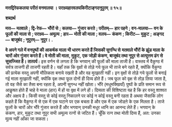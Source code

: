 **मत्तद्विरेफकलया परीतं वनमालया ।** **पराध्र्यहारवलयकिरीटाङ्गदनूपुरम् ॥ १५॥** 

**शब्दार्थ** 

**मत्त—** **मतवाले** **; द्वि-रेफ—** **भौंरों से** **; कलया—** **गुंजार करते** **; परीतम्—** **हार पहने** **; वन-मालया—** **वन के फूलों की** **माला से** **; पराध्र्य—** **अमूल्य** **; हार—** **मोती की माला** **; वलय—** **कंकण** **; किरीट—** **मुकुट** **; अङ्गद—** **बाजूबंद** **; नूपुरम्—** **नूपुर।** **.** 

**वे अपने गले में वनपुष्पों की आकर्षक माला भी धारण करते हैं जिसकी सुगन्धि से** **मतवाले भौंरों के झुंड माला के चारों ओर गुंजार करते हैं। वे मोती की माला, मुकुट,** **एक जोड़ी कंकण, बाजूबंद तथा नूपुर से अत्युत्तम ढंग से सुसज्जित हैं।** **तात्पर्य :** इस वर्णन से लगता है कि भगवान् की फूलों की माला ताजी है। वास्तव में वैकुण्ठ में सर्वत्र ताजगी ही ताजगी रहती है। यहाँ तक कि वृक्षों से तोड़े गये फूल भी ताजे बने रहते हैं, क्योंकि वैकुण्ठ की प्रत्येक वस्तु अपनी मौलिकता बनाये रखती है और वह मुरझाती नहीं। इन वृक्षों से तोड़े गये फूलों से बनाई गई माला मुरझाती नहीं, क्योंकि वृक्ष तथा फूल दोनों ही दिव्य होते हैं। जब फूल को वृक्ष से तोड़ लिया जाता है, तो वह जैसे का तैसा बना रहता है, अपनी सुगन्ध नहीं खोता। भौंरे (मधुमक्खियाँ) पुष्पों के प्रति समान रूप से आकॢषत होते हैं चाहे वे माला (हार) में हों या वृक्ष में लगे हों। दिव्यता की विशिष्टता यह है कि हर वस्तु शाश्वत और अक्षय है। किसी वस्तु से कोई वस्तु निकालने पर कोई न कोई वस्तु बनी रहता है अथवा जैसाकि लोग कहते हैं कि वैकुण्ठ में से एक में एक घटाने पर एक बचता है और एक में एक जोडऩे के एक मिलता है। ताजे फूलों के चारों ओर भौंरे गुंजार करते हैं और भगवान् उनकी मधुर ध्वनि का आनन्द लेते हैं। भगवान् के कंकण, हार, मुकुट तथा नूपुर सभी अमूल्य रत्नों से जटित हैं। चूँकि रत्न तथा मोती दिव्य हैं, अत: उनका मूल्य नहीं आँका जा सकता।  
